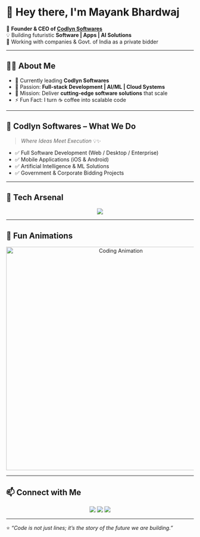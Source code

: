 # 👋 Hey there, I'm Mayank Bhardwaj  

🚀 **Founder & CEO of [Codlyn Softwares](#)**  
💡 Building futuristic **Software | Apps | AI Solutions**  
🏢 Working with companies & Govt. of India as a private bidder  

---

## 🧑‍💻 About Me  
- 🔭 Currently leading **Codlyn Softwares**  
- 💼 Passion: **Full-stack Development | AI/ML | Cloud Systems**  
- 🎯 Mission: Deliver **cutting-edge software solutions** that scale  
- ⚡ Fun Fact: I turn ☕ coffee into scalable code  

---

## 🏢 Codlyn Softwares – What We Do
> *Where Ideas Meet Execution* 💡✨

- ✅ Full Software Development (Web / Desktop / Enterprise)  
- ✅ Mobile Applications (iOS & Android)  
- ✅ Artificial Intelligence & ML Solutions  
- ✅ Government & Corporate Bidding Projects  

---

## 🌟 Tech Arsenal
<p align="center">
<img src="https://skillicons.dev/icons?i=python,js,ts,java,react,nodejs,express,tailwind,html,css,docker,git,github,linux,figma,mysql,mongodb,aws,dart,flutter,firebase" />
</p>

---

## 🎉 Fun Animations  

<p align="center">
  <img src="https://user-images.githubusercontent.com/74038190/212750680-266fa8aa-39f1-4e8b-8873-7181dbaf3d7c.gif" alt="Coding Animation" width="600"/>
</p>

---

## 📫 Connect with Me
<p align="center">
<a href="https://linkedin.com/in/mayank-bhardwaj"><img src="https://img.shields.io/badge/LinkedIn-0077B5?style=for-the-badge&logo=linkedin&logoColor=white"/></a>
<a href="mailto:mayank@codlyn.com"><img src="https://img.shields.io/badge/Email-D14836?style=for-the-badge&logo=gmail&logoColor=white"/></a>
<a href="https://github.com/mayank-bhardwaj"><img src="https://img.shields.io/badge/GitHub-100000?style=for-the-badge&logo=github&logoColor=white"/></a>
</p>

---

⭐️ *“Code is not just lines; it’s the story of the future we are building.”*  
